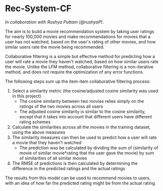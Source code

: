 # Rec-System-CF

_In collaboration with Rushya Puttam (@rushyaP)_.

The aim is to build a movie recommendation system by taking user ratings for nearly 100,000 movies
and make recommendations for movies that a user has not watched, based on the user's rating of other 
movies, and how similar users rate the movie being recommended.

Collaborative filtering is a simple but effective method for predicting how a user will rate a movie they 
haven't watched, based on how similar users rate the movie. Unlike the LFM method, collaborative filtering is
a non-iterative method, and does not require the optimization of any error functions.

The following steps sum up the item-item collaborative filtering process:
1. Select a similarity metric (the cosine/adjusted cosine similarity was used in this project)
	- The cosine similarity between two movies relies simply on the ratings of the two movies
	  across all users
	- The adjusted cosine similarity is similar to the cosine similarity, except that it takes
	  into account that different users have different rating schemes
2. Calculate the similarities across all the movies in the training dataset, using the above measures
3. The similarity measures can then be used to predict how a user will rate a movie that they haven't watched
	- The prediction was be calculated by dividing the 
		sum of (similarity of movie of similar movie*rating that the user gave the movie)
						by
		sum of similarities of all similar movies
4. The RMSE of predictions is then calculated by determining the difference in the predicted ratings and the actual ratings

The results from this model can be used to recommend movies to users, with an idea of how far the predicted rating might be from
the actual rating.
